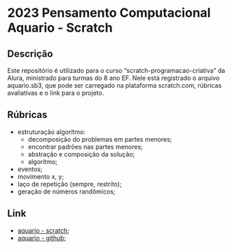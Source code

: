 # 2023 Pensamento Computacional Aquario - Scratch

## Descrição

Este repositório é utilizado para o curso “scratch-programacao-criativa” da Alura, ministrado para turmas do 8 ano EF. Nele está registrado o arquivo aquario.sb3, que pode ser carregado na plataforma scratch.com, rúbricas avaliatívas e o link para o projeto.

## Rúbricas
* estruturação algorítmo:
  * decomposição do problemas em partes menores;
  * encontrar padrões nas partes menores;
  * abstração e composição da solução;
  * algorítmo;
* eventos;
* movimento x, y;
* laço de repetição (sempre, restrito);
* geração de números randômicos;

## Link 

* [aquario - scratch](https://scratch.mit.edu/projects/873831222);
* [aquario - github](https://github.com/pFransozi/2023-PC-AQUARIO-SCRATCH);
